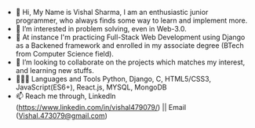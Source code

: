 - 👋 Hi, My Name is Vishal Sharma, I am an enthusiastic junior programmer, who always finds some way to learn and implement more.
- 👀 I’m interested in problem solving, even in Web-3.0.
- 🌱 At instance I'm practicing Full-Stack Web Development using Django as a Backened framework and enrolled in my associate degree (BTech from Computer Science field).
- 💞️ I’m looking to collaborate on the projects which matches my interest, and learning new stuffs.
- 👨🏻‍💻 Languages and Tools
Python, Django, C, HTML5/CSS3, JavaScript(ES6+), React.js, MYSQL, MongoDB
- 📫 Reach me through, 
Linkedln (https://www.linkedin.com/in/vishal479079/) || 
Email (Vishal.473079@gmail.com)



